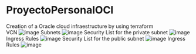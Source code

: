 # ProyectoPersonalOCI
 Creation of a Oracle cloud infraestructure by using terraform\
 VCN
![image](https://github.com/Vynidaulkel/ProyectoPersonalOCI/assets/57465827/7e7c14aa-85ee-4cc9-a759-3df828daa22d)
Subnets
![image](https://github.com/Vynidaulkel/ProyectoPersonalOCI/assets/57465827/4feb4ea2-a45b-47f4-b9d6-0af4e935bce2)
Security List for the private subnet
![image](https://github.com/Vynidaulkel/ProyectoPersonalOCI/assets/57465827/840a6480-521f-475a-8ee4-5b142e2072d0)
Ingress Rules
![image](https://github.com/Vynidaulkel/ProyectoPersonalOCI/assets/57465827/a256075c-8657-4936-aa26-2b876c762044)
Security List for the public subnet
![image](https://github.com/Vynidaulkel/ProyectoPersonalOCI/assets/57465827/ebc6956d-f3e9-4816-b86e-98dc9ee41fc6)
Ingress Rules
![image](https://github.com/Vynidaulkel/ProyectoPersonalOCI/assets/57465827/7c94b341-ef6f-48ac-b3c8-5703d377f3ec)


